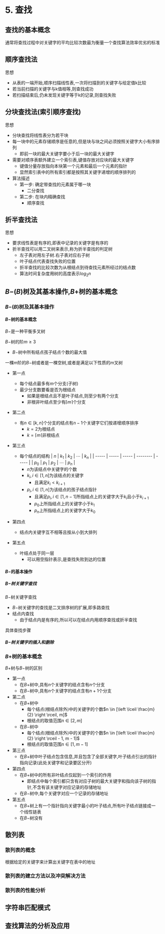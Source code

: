 # 5. 查找
## 查找的基本概念
通常将查找过程中对关键字的平均比较次数最为衡量一个查找算法效率优劣的标准

## 顺序查找法
思想
- 从表的一端开始,顺序扫描线性表,一次将扫描到的关键字与给定值k比较
- 若当前扫描的关键字与k值相等,则查找成功
- 若扫描结束后,仍未发现关键字等于k的记录,则查找失败

## 分块查找法(索引顺序查找)
思想
 - 分块查找将线性表分为若干块
 - 每一块中的元素存储顺序是任意的,但是块与块之间必须按照关键字大小有序排列
    - 即前一块的最大关键字要小于后一块的最大关键字
- 需要对顺序表额外建立一个索引表,键值存放对应块的最大关键字
  - 键值分量存放指向本块第一个元素和最后一个元素的指针
  - 显然索引表中的所有索引都是按照其关键字递增的顺序排列的
- 算法描述
  - 第一步: 确定带查找的元素属于哪一块
    - 二分查找
  - 第二步: 在块内精确查找
    - 顺序查找

## 折半查找法
思想
- 要求线性表是有序的,即表中记录的关键字是有序的
- 折半查找可以用二叉树来表示,称为折半查找的判定树
  - 左子表对用左子树.右子表对应右子树
  - 叶子结点代表查找失败的位置
  - 折半查找的比较次数为从根结点到待查找元素所经过的结点数
  - 算法时间复杂度用树的高度表示$log_2n$

## $B-$($B$)树及其基本操作,$B+$树的基本概念

### $B-$($B$)树及其基本操作

#### $B-$树的基本概念
$B-$是一种平衡多叉树

$B-$树的阶$m \geqslant  3$
- $B-$树中所有结点孩子结点个数的最大值

一棵$m$阶的$B-$树或者是一棵空树,或者是满足以下性质的$m$叉树
- 第一点
  - 每个结点最多有$m$个分支(子树)
  - 最少分支数要看是否为根结点
    - 如果是根结点且不是叶子结点,则至少有两个分支
    - 非根非叶结点至少有$\left \lceil m \right \rceil$个分支
 - 第二点
    - 有$n \in [k,n]$个分支的结点有$n-1$个关键字它们按递增顺序排序
       - $k = 2$为根结点
       - $k = \left \lceil m \right \rceil$非根结点
 - 第三点
    - 每个结点的结构
      | $n$   | $k_1$ | $k_2$ | $\cdots$ | $k_n$ |
      | ----- | ----- | ----- | -------- | ----- |
      | $p_0$ | $p_1$ | $p_2$ | $\cdots$ | $p_n$ |
      - $n$为该结点中关键字的个数
      - $k_i ,i \in [1,n]$为该结点的关键字
        - 且满足$k_i < k_{i+1}$
      - $p_i, i \in [1,n]$为该结点的孩子结点指针
        - 且满足$p_i,i \in [1,n-1]$所指结点上的关键字大于$k_i$且小于$k_{i+1}$
        - $p_0$上所指结点上的关键字小于$k_1$
        - $p_n$上所指结点上的关键字大于$k_0$
 - 第四点

     - 结点内关键字互不相等且按从小到大排列
 - 第五点
     - 叶结点处于同一层
         - 可以用空指针表示,是查找失败到达的位置

#### $B-$的基本操作

##### $B-$树关键字查找
$B-$树关键字查找
- $B-$树关键字的查找是二叉排序树的扩展,即多路查找
- 结点内查找
	- 由于结点内是有序的,所以可以在结点内用顺序查找或折半查找

具体查找步骤

##### $B-$树关键字的插入和删除

### $B+$树的基本概念
$B+$树与$B-$树的区别
- 第一点
  - 在$B+$树中,具有$n$个关键字的结点含有$n$个分支
  - 在$B-$树中,具有$n$个关键字的结点含有$n + 1$个分支
- 第二点
  - 在$B+$树中
    - 每个结点(根结点除外)中的关键字的个数$n \in [\left \lceil \frac{m}{2} \right \rceil, m]$
    - 根结点的取值范围$n \in [2,m]$
  - 在$B-$树中
    - 每个结点(根结点除外)中的关键字的个数$n \in [\left \lceil \frac{m}{2} \right \rceil - 1, m - 1]$
    - 根结点的取值范围$n \in [1,m-1]$
- 第三点
  - 在$B+$树中叶子结点包含信息,并且包含了全部关键字,叶子结点引出的指针指向记录(此处关键字和记录要区分开)
- 第四点
  - 在$B+$树中的所有非叶结点仅起到一个索引的作用
    - 即结点中每个索引都只含有对应子树的最大关键字和指向该子树的指针,不含有该关键字对应记录的存储地址
  - 在$B-$树中,每个关键字对应一个记录的存储地址
- 第五点
  - 在$B+$树上有一个指针指向关键字最小的叶子结点,所有叶子结点链接成一个线性链表
  - 在$B-$树没有

## 散列表

### 散列表的概念
根据给定的关键字来计算出关键字在表中的地址

### 散列表的建立方法以及冲突解决方法

### 散列表的性能分析

## 字符串匹配模式

## 查找算法的分析及应用